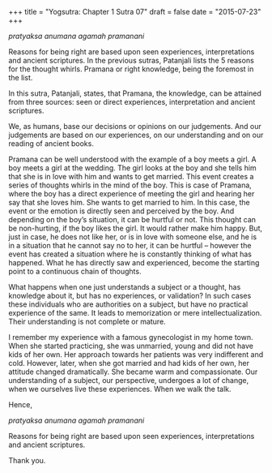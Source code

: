 +++
title = "Yogsutra: Chapter 1 Sutra 07"
draft = false
date = "2015-07-23"
+++

_pratyaksa anumana agamah pramanani_

Reasons for being right are based upon seen experiences, interpretations and ancient scriptures. In the previous sutras, Patanjali lists the 5 reasons for the thought whirls. Pramana or right knowledge, being the foremost in the list.

In this sutra, Patanjali, states, that Pramana, the knowledge, can be attained from three sources: seen or direct experiences, interpretation and ancient scriptures.

We, as humans, base our decisions or opinions on our judgements. And our judgements are based on our experiences, on our understanding and on our reading of ancient books.

Pramana can be well understood with the example of a boy meets a girl. A boy meets a girl at the wedding. The girl looks at the boy and she tells him that she is in love with him and wants to get married. This event creates a series of thoughts whirls in the mind of the boy. This is case of Pramana, where the boy has a direct experience of meeting the girl and hearing her say that she loves him. She wants to get married to him. In this case, the event or the emotion is directly seen and perceived by the boy. And depending on the boy’s situation, it can be hurtful or not. This thought can be non-hurting, if the boy likes the girl. It would rather make him happy. But, just in case, he does not like her, or is in love with someone else, and he is in a situation that he cannot say no to her, it can be hurtful – however the event has created a situation where he is constantly thinking of what has happened. What he has directly saw and experienced, become the starting point to a continuous chain of thoughts.

What happens when one just understands a subject or a thought, has knowledge about it, but has no experiences, or validation? In such cases these individuals who are authorities on a subject, but have no practical experience of the same. It leads to memorization or mere intellectualization. Their understanding is not complete or mature.

I remember my experience with a famous gynecologist in my home town. When she started practicing, she was unmarried, young and did not have kids of her own. Her approach towards her patients was very indifferent and cold. However, later, when she got married and had kids of her own, her attitude changed dramatically. She became warm and compassionate. Our understanding of a subject, our perspective, undergoes a lot of change, when we ourselves live these experiences. When we walk the talk.

Hence,

_pratyaksa anumana agamah pramanani_

Reasons for being right are based upon seen experiences, interpretations and ancient scriptures.

Thank you.
